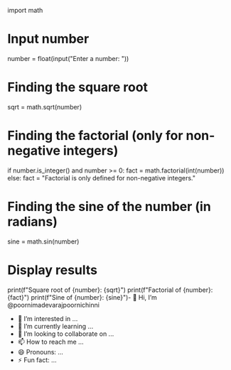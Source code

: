 import math

# Input number
number = float(input("Enter a number: "))

# Finding the square root
sqrt = math.sqrt(number)

# Finding the factorial (only for non-negative integers)
if number.is_integer() and number >= 0:
    fact = math.factorial(int(number))
else:
    fact = "Factorial is only defined for non-negative integers."

# Finding the sine of the number (in radians)
sine = math.sin(number)

# Display results
print(f"Square root of {number}: {sqrt}")
print(f"Factorial of {number}: {fact}")
print(f"Sine of {number}: {sine}")- 👋 Hi, I’m @poornimadevarajpoornichinni
- 👀 I’m interested in ...
- 🌱 I’m currently learning ...
- 💞️ I’m looking to collaborate on ...
- 📫 How to reach me ...
- 😄 Pronouns: ...
- ⚡ Fun fact: ...

<!---
poornimadevarajpoornichinni/poornimadevarajpoornichinni is a ✨ special ✨ repository because its `README.md` (this file) appears on your GitHub profile.
You can click the Preview link to take a look at your changes.
--->
